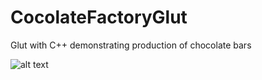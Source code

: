 # CocolateFactoryGlut
Glut with C++ demonstrating production of chocolate bars

![alt text](https://github.com/TanjilulAnwar/CocolateFactoryGlut/blob/master/demo.gif)
